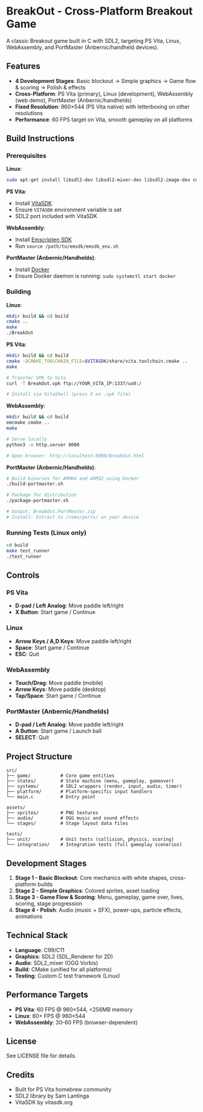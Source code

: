 # BreakOut - Cross-Platform Breakout Game

A classic Breakout game built in C with SDL2, targeting PS Vita, Linux, WebAssembly, and PortMaster (Anbernic/handheld devices).

## Features

- **4 Development Stages**: Basic blockout → Simple graphics → Game flow & scoring → Polish & effects
- **Cross-Platform**: PS Vita (primary), Linux (development), WebAssembly (web demo), PortMaster (Anbernic/handhelds)
- **Fixed Resolution**: 960×544 (PS Vita native) with letterboxing on other resolutions
- **Performance**: 60 FPS target on Vita, smooth gameplay on all platforms

## Build Instructions

### Prerequisites

**Linux**:
```bash
sudo apt-get install libsdl2-dev libsdl2-mixer-dev libsdl2-image-dev cmake build-essential
```

**PS Vita**:
- Install [VitaSDK](https://vitasdk.org/)
- Ensure `VITASDK` environment variable is set
- SDL2 port included with VitaSDK

**WebAssembly**:
- Install [Emscripten SDK](https://emscripten.org/docs/getting_started/downloads.html)
- Run `source /path/to/emsdk/emsdk_env.sh`

**PortMaster (Anbernic/Handhelds)**:
- Install [Docker](https://docs.docker.com/get-docker/)
- Ensure Docker daemon is running: `sudo systemctl start docker`

### Building

**Linux**:
```bash
mkdir build && cd build
cmake ..
make
./BreakOut
```

**PS Vita**:
```bash
mkdir build && cd build
cmake -DCMAKE_TOOLCHAIN_FILE=$VITASDK/share/vita.toolchain.cmake ..
make

# Transfer VPK to Vita
curl -T BreakOut.vpk ftp://YOUR_VITA_IP:1337/ux0:/

# Install via VitaShell (press X on .vpk file)
```

**WebAssembly**:
```bash
mkdir build && cd build
emcmake cmake ..
make

# Serve locally
python3 -m http.server 8000

# Open browser: http://localhost:8000/BreakOut.html
```

**PortMaster (Anbernic/Handhelds)**:
```bash
# Build binaries for ARM64 and ARM32 using Docker
./build-portmaster.sh

# Package for distribution
./package-portmaster.sh

# Output: BreakOut.PortMaster.zip
# Install: Extract to /roms/ports/ on your device
```

### Running Tests (Linux only)

```bash
cd build
make test_runner
./test_runner
```

## Controls

### PS Vita
- **D-pad / Left Analog**: Move paddle left/right
- **X Button**: Start game / Continue

### Linux
- **Arrow Keys / A,D Keys**: Move paddle left/right
- **Space**: Start game / Continue
- **ESC**: Quit

### WebAssembly
- **Touch/Drag**: Move paddle (mobile)
- **Arrow Keys**: Move paddle (desktop)
- **Tap/Space**: Start game / Continue

### PortMaster (Anbernic/Handhelds)
- **D-pad / Left Analog**: Move paddle left/right
- **A Button**: Start game / Launch ball
- **SELECT**: Quit

## Project Structure

```
src/
├── game/           # Core game entities
├── states/         # State machine (menu, gameplay, gameover)
├── systems/        # SDL2 wrappers (render, input, audio, timer)
├── platform/       # Platform-specific input handlers
└── main.c          # Entry point

assets/
├── sprites/        # PNG textures
├── audio/          # OGG music and sound effects
└── stages/         # Stage layout data files

tests/
├── unit/           # Unit tests (collision, physics, scoring)
└── integration/    # Integration tests (full gameplay scenarios)
```

## Development Stages

1. **Stage 1 - Basic Blockout**: Core mechanics with white shapes, cross-platform builds
2. **Stage 2 - Simple Graphics**: Colored sprites, asset loading
3. **Stage 3 - Game Flow & Scoring**: Menu, gameplay, game over, lives, scoring, stage progression
4. **Stage 4 - Polish**: Audio (music + SFX), power-ups, particle effects, animations

## Technical Stack

- **Language**: C99/C11
- **Graphics**: SDL2 (SDL_Renderer for 2D)
- **Audio**: SDL2_mixer (OGG Vorbis)
- **Build**: CMake (unified for all platforms)
- **Testing**: Custom C test framework (Linux)

## Performance Targets

- **PS Vita**: 60 FPS @ 960×544, <256MB memory
- **Linux**: 60+ FPS @ 960×544
- **WebAssembly**: 30-60 FPS (browser-dependent)

## License

See LICENSE file for details.

## Credits

- Built for PS Vita homebrew community
- SDL2 library by Sam Lantinga
- VitaSDK by vitasdk.org

